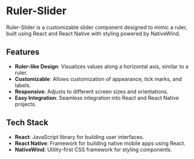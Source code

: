 # Ruler-Slider

Ruler-Slider is a customizable slider component designed to mimic a ruler, built using React and React Native with styling powered by NativeWind.

## Features

- **Ruler-like Design**: Visualizes values along a horizontal axis, similar to a ruler.
- **Customizable**: Allows customization of appearance, tick marks, and labels.
- **Responsive**: Adjusts to different screen sizes and orientations.
- **Easy Integration**: Seamless integration into React and React Native projects.

## Tech Stack

- **React**: JavaScript library for building user interfaces.
- **React Native**: Framework for building native mobile apps using React.
- **NativeWind**: Utility-first CSS framework for styling components.
